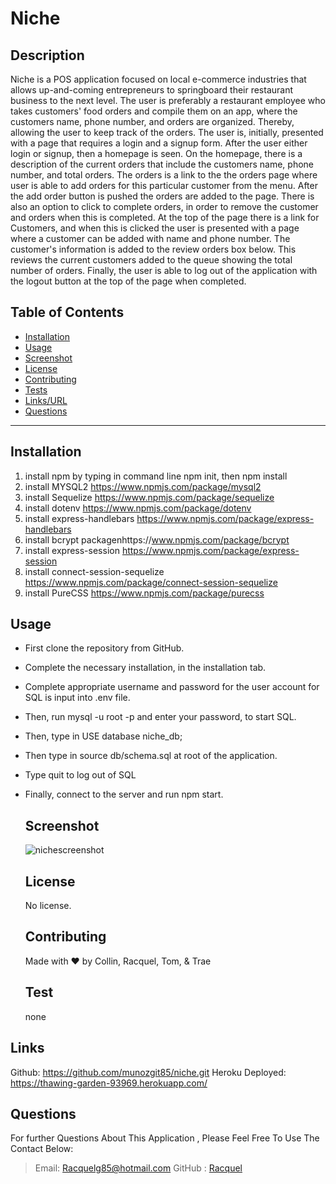 # Niche

## Description

Niche is a POS application focused on local e-commerce industries
that allows up-and-coming entrepreneurs to springboard their restaurant business to the next level.
The user is preferably a restaurant employee who takes customers' food orders and compile them on an
app, where the customers name, phone number, and orders are organized. Thereby, allowing the user to
keep track of the orders.
The user is, initially, presented with a page that requires a login and a signup form. After the user either login or signup,
then a homepage is seen. On the homepage, there is a description of the current orders that include
the customers name, phone number, and total orders.
The orders is a link to the the orders page where user is able to add orders for this particular customer
from the menu. After the add order button is pushed the orders are added to the page.
There is also an option to click to complete orders, in order to remove the customer and orders when this is
completed.
At the top of the page there is a link for Customers, and when this is clicked the user is presented
with a page where a customer can be added with name and phone number. The customer's information is added
to the review orders box below. This reviews the current customers added to the queue showing the total
number of orders. Finally, the user is able to log out of the application with the logout button at the
top of the page when completed.

## Table of Contents

- [Installation](#Installation)
- [Usage](#Usage)
- [Screenshot](#Screenshot)
- [License](#license)
- [Contributing](#Contributing)
- [Tests](#Tests)
- [Links/URL](#Links)
- [Questions](#Questions)

---

## Installation

1. install npm by typing in command line npm init, then npm install
2. install MYSQL2 https://www.npmjs.com/package/mysql2
3. install Sequelize https://www.npmjs.com/package/sequelize
4. install dotenv https://www.npmjs.com/package/dotenv
5. install express-handlebars https://www.npmjs.com/package/express-handlebars
6. install bcrypt packagenhttps://www.npmjs.com/package/bcrypt
7. install express-session https://www.npmjs.com/package/express-session
8. install connect-session-sequelize https://www.npmjs.com/package/connect-session-sequelize
9. install PureCSS https://www.npmjs.com/package/purecss

## Usage

- First clone the repository from GitHub.
- Complete the necessary installation, in the installation tab.
- Complete appropriate username and password for the user account for SQL is input into
  .env file.
- Then, run mysql -u root -p and enter your password, to start SQL.
- Then, type in USE database niche_db;
- Then type in source db/schema.sql at root of the application.
- Type quit to log out of SQL
- Finally, connect to the server and run npm start.

  ## Screenshot
  
  
  
  ![nichescreenshot](https://user-images.githubusercontent.com/107218022/198135240-dbc199bc-9759-4374-b86b-778064e89603.jpeg)

  

  ## License

  No license.

  ## Contributing

  Made with ♥ by Collin, Racquel, Tom, & Trae

  ## Test

  none

## Links

Github: https://github.com/munozgit85/niche.git
Heroku Deployed: https://thawing-garden-93969.herokuapp.com/

## Questions

For further Questions About This Application , Please Feel Free To Use The Contact Below:

> Email: Racquelg85@hotmail.com
> GitHub : [Racquel](https://github.com/munozgit85/niche.git)
